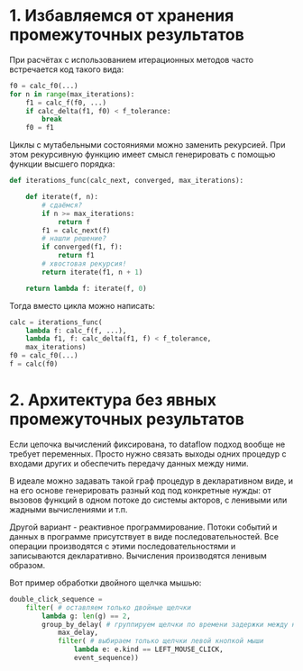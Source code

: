 # 1. Избавляемся от хранения промежуточных результатов
При расчётах с использованием итерационных методов часто встречается
код такого вида:
```Python
f0 = calc_f0(...)
for n in range(max_iterations):
    f1 = calc_f(f0, ...)
    if calc_delta(f1, f0) < f_tolerance:
        break
    f0 = f1
```
Циклы с мутабельными состояниями можно заменить рекурсией.
При этом рекурсивную функцию имеет смысл генерировать с помощью функции
высшего порядка:
```Python
def iterations_func(calc_next, converged, max_iterations):

    def iterate(f, n):
        # сдаёмся?
        if n >= max_iterations:
            return f
        f1 = calc_next(f)
        # нашли решение?
        if converged(f1, f):
            return f1
        # хвостовая рекурсия!
        return iterate(f1, n + 1)

    return lambda f: iterate(f, 0)
```
Тогда вместо цикла можно написать:
```Python
calc = iterations_func(
    lambda f: calc_f(f, ...),
    lambda f1, f: calc_delta(f1, f) < f_tolerance,
    max_iterations)
f0 = calc_f0(...)
f = calc(f0)
```


# 2. Архитектура без явных промежуточных результатов
Если цепочка вычислений фиксирована, то dataflow подход вообще не требует
переменных.
Просто нужно связать выходы одних процедур с входами других и обеспечить
передачу данных между ними.

В идеале можно задавать такой граф процедур в декларативном виде,
и на его основе генерировать разный код под конкретные нужды:
от вызовов функций в одном потоке до системы акторов,
с ленивыми или жадными вычислениями и т.п.

Другой вариант - реактивное программирование.
Потоки событий и данных в программе
присутствует в виде последовательностей.
Все операции производятся с этими последовательностями
и записываются декларативно.
Вычисления производятся ленивым образом.

Вот пример обработки двойного щелчка мышью:
```Python
double_click_sequence =
    filter( # оставляем только двойные щелчки
        lambda g: len(g) == 2,
        group_by_delay( # группируем щелчки по времени задержки между ними
            max_delay,
            filter( # выбираем только щелчки левой кнопкой мыши
                lambda e: e.kind == LEFT_MOUSE_CLICK,
                event_sequence))
```
